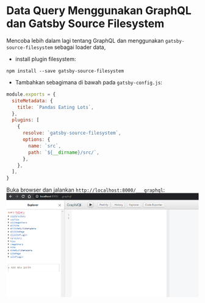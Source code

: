 # Data Query Menggunakan GraphQL dan Gatsby Source Filesystem

Mencoba lebih dalam lagi tentang GraphQL dan menggunakan `gatsby-source-filesystem` sebagai loader data,

- install plugin filesystem:
```
npm install --save gatsby-source-filesystem
```

- Tambahkan sebagimana di bawah pada `gatsby-config.js`:
```js
module.exports = {
  siteMetadata: {
    title: `Pandas Eating Lots`,
  },
  plugins: [
    {
      resolve: `gatsby-source-filesystem`,
      options: {
        name: `src`,
        path: `${__dirname}/src/`,
      },
    },
  ],
}
```

Buka browser dan jalankan `http://localhost:8000/___graphql`:
[![Video GraphQL](./assets/poster.png)](./assets/graphql.mp4)

